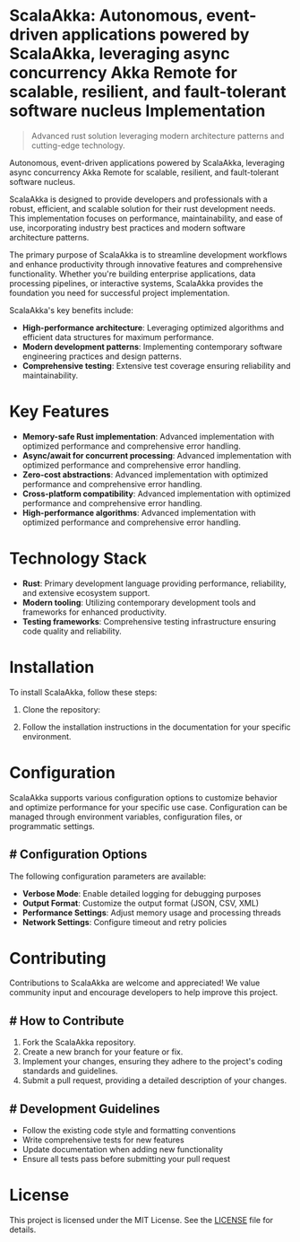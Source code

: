 <!-- fallback_ScalaAkka_20251001184304_78122 -->

# ScalaAkka: Autonomous, event-driven applications powered by ScalaAkka, leveraging async concurrency Akka Remote for scalable, resilient, and fault-tolerant software nucleus Implementation
> Advanced rust solution leveraging modern architecture patterns and cutting-edge technology.

Autonomous, event-driven applications powered by ScalaAkka, leveraging async concurrency Akka Remote for scalable, resilient, and fault-tolerant software nucleus.

ScalaAkka is designed to provide developers and professionals with a robust, efficient, and scalable solution for their rust development needs. This implementation focuses on performance, maintainability, and ease of use, incorporating industry best practices and modern software architecture patterns.

The primary purpose of ScalaAkka is to streamline development workflows and enhance productivity through innovative features and comprehensive functionality. Whether you're building enterprise applications, data processing pipelines, or interactive systems, ScalaAkka provides the foundation you need for successful project implementation.

ScalaAkka's key benefits include:

* **High-performance architecture**: Leveraging optimized algorithms and efficient data structures for maximum performance.
* **Modern development patterns**: Implementing contemporary software engineering practices and design patterns.
* **Comprehensive testing**: Extensive test coverage ensuring reliability and maintainability.

# Key Features

* **Memory-safe Rust implementation**: Advanced implementation with optimized performance and comprehensive error handling.
* **Async/await for concurrent processing**: Advanced implementation with optimized performance and comprehensive error handling.
* **Zero-cost abstractions**: Advanced implementation with optimized performance and comprehensive error handling.
* **Cross-platform compatibility**: Advanced implementation with optimized performance and comprehensive error handling.
* **High-performance algorithms**: Advanced implementation with optimized performance and comprehensive error handling.

# Technology Stack

* **Rust**: Primary development language providing performance, reliability, and extensive ecosystem support.
* **Modern tooling**: Utilizing contemporary development tools and frameworks for enhanced productivity.
* **Testing frameworks**: Comprehensive testing infrastructure ensuring code quality and reliability.

# Installation

To install ScalaAkka, follow these steps:

1. Clone the repository:


2. Follow the installation instructions in the documentation for your specific environment.

# Configuration

ScalaAkka supports various configuration options to customize behavior and optimize performance for your specific use case. Configuration can be managed through environment variables, configuration files, or programmatic settings.

## # Configuration Options

The following configuration parameters are available:

* **Verbose Mode**: Enable detailed logging for debugging purposes
* **Output Format**: Customize the output format (JSON, CSV, XML)
* **Performance Settings**: Adjust memory usage and processing threads
* **Network Settings**: Configure timeout and retry policies

# Contributing

Contributions to ScalaAkka are welcome and appreciated! We value community input and encourage developers to help improve this project.

## # How to Contribute

1. Fork the ScalaAkka repository.
2. Create a new branch for your feature or fix.
3. Implement your changes, ensuring they adhere to the project's coding standards and guidelines.
4. Submit a pull request, providing a detailed description of your changes.

## # Development Guidelines

* Follow the existing code style and formatting conventions
* Write comprehensive tests for new features
* Update documentation when adding new functionality
* Ensure all tests pass before submitting your pull request

# License

This project is licensed under the MIT License. See the [LICENSE](https://github.com/weiquan98/ScalaAkka/blob/main/LICENSE) file for details.
